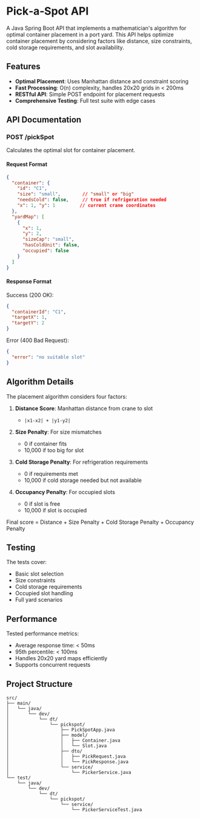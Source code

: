 # Pick‑a‑Spot API

A Java Spring Boot API that implements a mathematician's algorithm for optimal container placement in a port yard. This API helps optimize container placement by considering factors like distance, size constraints, cold storage requirements, and slot availability.

## Features

- **Optimal Placement**: Uses Manhattan distance and constraint scoring
- **Fast Processing**: O(n) complexity, handles 20x20 grids in < 200ms
- **RESTful API**: Simple POST endpoint for placement requests
- **Comprehensive Testing**: Full test suite with edge cases

## API Documentation

### POST /pickSpot

Calculates the optimal slot for container placement.

#### Request Format

```json
{
  "container": {
    "id": "C1",
    "size": "small",        // "small" or "big"
    "needsCold": false,     // true if refrigeration needed
    "x": 1, "y": 1         // current crane coordinates
  },
  "yardMap": [
    {
      "x": 1,
      "y": 2,
      "sizeCap": "small",
      "hasColdUnit": false,
      "occupied": false
    }
  ]
}
```

#### Response Format

Success (200 OK):
```json
{
  "containerId": "C1",
  "targetX": 1,
  "targetY": 2
}
```

Error (400 Bad Request):
```json
{
  "error": "no suitable slot"
}
```

## Algorithm Details

The placement algorithm considers four factors:

1. **Distance Score**: Manhattan distance from crane to slot
   - `|x1-x2| + |y1-y2|`

2. **Size Penalty**: For size mismatches
   - 0 if container fits
   - 10,000 if too big for slot

3. **Cold Storage Penalty**: For refrigeration requirements
   - 0 if requirements met
   - 10,000 if cold storage needed but not available

4. **Occupancy Penalty**: For occupied slots
   - 0 if slot is free
   - 10,000 if slot is occupied

Final score = Distance + Size Penalty + Cold Storage Penalty + Occupancy Penalty

## Testing

The tests cover:
- Basic slot selection
- Size constraints
- Cold storage requirements
- Occupied slot handling
- Full yard scenarios

## Performance

Tested performance metrics:
- Average response time: < 50ms
- 95th percentile: < 100ms
- Handles 20x20 yard maps efficiently
- Supports concurrent requests

## Project Structure

```
src/
├── main/
│   └── java/
│       └── dev/
│           └── dt/
│               └── pickspot/
│                   ├── PickSpotApp.java
│                   ├── model/
│                   │   ├── Container.java
│                   │   └── Slot.java
│                   ├── dto/
│                   │   ├── PickRequest.java
│                   │   └── PickResponse.java
│                   └── service/
│                       └── PickerService.java
└── test/
    └── java/
        └── dev/
            └── dt/
                └── pickspot/
                    └── service/
                        └── PickerServiceTest.java
```